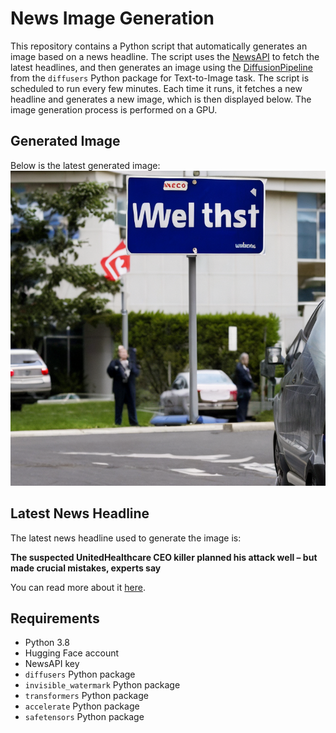 # News Image Generation
This repository contains a Python script that automatically generates an image based on a news headline. The script uses the [NewsAPI](https://newsapi.org/) to fetch the latest headlines, and then generates an image using the [DiffusionPipeline](https://github.com/huggingface/diffusers) from the `diffusers` Python package for Text-to-Image task.
The script is scheduled to run every few minutes. Each time it runs, it fetches a new headline and generates a new image, which is then displayed below. The image generation process is performed on a GPU.

## Generated Image
Below is the latest generated image:
![Generated Image](image.png)

## Latest News Headline
The latest news headline used to generate the image is:

**The suspected UnitedHealthcare CEO killer planned his attack well – but made crucial mistakes, experts say**

You can read more about it [here](https://news.google.com/rss/articles/CBMikgFBVV95cUxQWjVla2M2YVdTelktNm5xR2IzdDhVbUhxcUR4WjRPdjhOQmtBQUtIU1dxVy1VQ01CWEZENjFERXhVX3dQM2dDZUZFQXBOaGtqQVhtbW5TTU9ZQW9kR3RjanZjVWFpYWd4d1hTQmI4c0x5TTRWM3pEalZCWWQteDNEdXRWU29jS0s3bVhyaWlLTDdRZ9IBiAFBVV95cUxQT21wdEhfdndHVUh3aDRPZndhYzRXOVpieFVBbHNXM2xDUnN5Ym03MnNHS2Z6NjZuSWFtRGNXZzBxcEh2ZkhTYW5GZ0dSNWN3WGoybk5XRWMtdjNJcVM5WUpVTm5aZ3k1MHh4ZTlHaTlwZUJDSDFCV3RrMFJlZldkTGp3T0JGYjU2?oc=5).

## Requirements
- Python 3.8
- Hugging Face account
- NewsAPI key
- `diffusers` Python package
- `invisible_watermark` Python package
- `transformers` Python package
- `accelerate` Python package
- `safetensors` Python package

